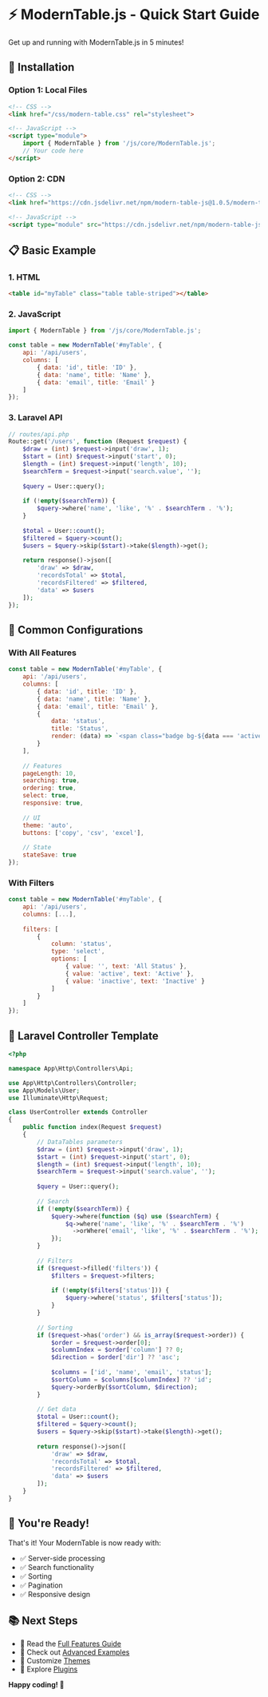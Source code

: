 # ⚡ ModernTable.js - Quick Start Guide

Get up and running with ModernTable.js in 5 minutes!

## 🚀 Installation

### Option 1: Local Files
```html
<!-- CSS -->
<link href="/css/modern-table.css" rel="stylesheet">

<!-- JavaScript -->
<script type="module">
    import { ModernTable } from '/js/core/ModernTable.js';
    // Your code here
</script>
```

### Option 2: CDN
```html
<!-- CSS -->
<link href="https://cdn.jsdelivr.net/npm/modern-table-js@1.0.5/modern-table.css" rel="stylesheet">

<!-- JavaScript -->
<script type="module" src="https://cdn.jsdelivr.net/npm/modern-table-js@1.0.5/core/ModernTable.js"></script>
```

## 📋 Basic Example

### 1. HTML
```html
<table id="myTable" class="table table-striped"></table>
```

### 2. JavaScript
```javascript
import { ModernTable } from '/js/core/ModernTable.js';

const table = new ModernTable('#myTable', {
    api: '/api/users',
    columns: [
        { data: 'id', title: 'ID' },
        { data: 'name', title: 'Name' },
        { data: 'email', title: 'Email' }
    ]
});
```

### 3. Laravel API
```php
// routes/api.php
Route::get('/users', function (Request $request) {
    $draw = (int) $request->input('draw', 1);
    $start = (int) $request->input('start', 0);
    $length = (int) $request->input('length', 10);
    $searchTerm = $request->input('search.value', '');
    
    $query = User::query();
    
    if (!empty($searchTerm)) {
        $query->where('name', 'like', '%' . $searchTerm . '%');
    }
    
    $total = User::count();
    $filtered = $query->count();
    $users = $query->skip($start)->take($length)->get();
    
    return response()->json([
        'draw' => $draw,
        'recordsTotal' => $total,
        'recordsFiltered' => $filtered,
        'data' => $users
    ]);
});
```

## 🎯 Common Configurations

### With All Features
```javascript
const table = new ModernTable('#myTable', {
    api: '/api/users',
    columns: [
        { data: 'id', title: 'ID' },
        { data: 'name', title: 'Name' },
        { data: 'email', title: 'Email' },
        { 
            data: 'status', 
            title: 'Status',
            render: (data) => `<span class="badge bg-${data === 'active' ? 'success' : 'danger'}">${data}</span>`
        }
    ],
    
    // Features
    pageLength: 10,
    searching: true,
    ordering: true,
    select: true,
    responsive: true,
    
    // UI
    theme: 'auto',
    buttons: ['copy', 'csv', 'excel'],
    
    // State
    stateSave: true
});
```

### With Filters
```javascript
const table = new ModernTable('#myTable', {
    api: '/api/users',
    columns: [...],
    
    filters: [
        {
            column: 'status',
            type: 'select',
            options: [
                { value: '', text: 'All Status' },
                { value: 'active', text: 'Active' },
                { value: 'inactive', text: 'Inactive' }
            ]
        }
    ]
});
```

## 🔧 Laravel Controller Template

```php
<?php

namespace App\Http\Controllers\Api;

use App\Http\Controllers\Controller;
use App\Models\User;
use Illuminate\Http\Request;

class UserController extends Controller
{
    public function index(Request $request)
    {
        // DataTables parameters
        $draw = (int) $request->input('draw', 1);
        $start = (int) $request->input('start', 0);
        $length = (int) $request->input('length', 10);
        $searchTerm = $request->input('search.value', '');
        
        $query = User::query();
        
        // Search
        if (!empty($searchTerm)) {
            $query->where(function ($q) use ($searchTerm) {
                $q->where('name', 'like', '%' . $searchTerm . '%')
                  ->orWhere('email', 'like', '%' . $searchTerm . '%');
            });
        }
        
        // Filters
        if ($request->filled('filters')) {
            $filters = $request->filters;
            
            if (!empty($filters['status'])) {
                $query->where('status', $filters['status']);
            }
        }
        
        // Sorting
        if ($request->has('order') && is_array($request->order)) {
            $order = $request->order[0];
            $columnIndex = $order['column'] ?? 0;
            $direction = $order['dir'] ?? 'asc';
            
            $columns = ['id', 'name', 'email', 'status'];
            $sortColumn = $columns[$columnIndex] ?? 'id';
            $query->orderBy($sortColumn, $direction);
        }
        
        // Get data
        $total = User::count();
        $filtered = $query->count();
        $users = $query->skip($start)->take($length)->get();
        
        return response()->json([
            'draw' => $draw,
            'recordsTotal' => $total,
            'recordsFiltered' => $filtered,
            'data' => $users
        ]);
    }
}
```

## 🎉 You're Ready!

That's it! Your ModernTable is now ready with:
- ✅ Server-side processing
- ✅ Search functionality  
- ✅ Sorting
- ✅ Pagination
- ✅ Responsive design

## 📚 Next Steps

- 📖 Read the [Full Features Guide](./FULL-FEATURES-GUIDE.md)
- 🔧 Check out [Advanced Examples](./examples/)
- 🎨 Customize [Themes](./themes/)
- 🔌 Explore [Plugins](./plugins/)

**Happy coding! 🚀**